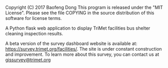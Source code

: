Copyright (C) 2017 Baofeng Dong
This program is released under the "MIT License".
Please see the file COPYING in the source
distribution of this software for license terms.

A Python flask web application to display TriMet facilities bus shelter cleaning inspection results.

A beta version of the survey dashboard website is available at: https://survey.trimet.org/facilities/. 
The site is under constant construction and improvement.
To learn more about this survey, you can contact us at gissurvey@trimet.org
